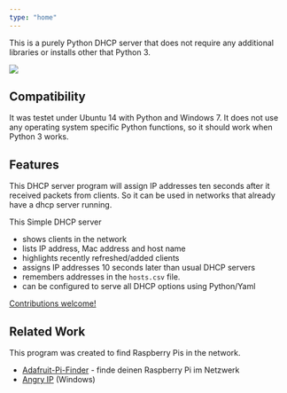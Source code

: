 ```yaml
---
type: "home"
---
```


This is a purely Python DHCP server that does not require any additional libraries or installs other that Python 3.

![](/img/windows-tk.png)

## Compatibility

It was testet under Ubuntu 14 with Python and Windows 7.
It does not use any operating system specific Python functions, so it should work when Python 3 works.

## Features

This DHCP server program will assign IP addresses ten seconds after it received packets from clients. So it can be used in networks that already have a dhcp server running.

This Simple DHCP server

- shows clients in the network
- lists IP address, Mac address and host name
- highlights recently refreshed/added clients
- assigns IP addresses 10 seconds later than usual DHCP servers
- remembers addresses in the `hosts.csv` file.
- can be configured to serve all DHCP options using Python/Yaml

[Contributions welcome!][1]

## Related Work

This program was created to find Raspberry Pis in the network.

- [Adafruit-Pi-Finder](https://github.com/adafruit/Adafruit-Pi-Finder) - finde deinen Raspberry Pi im Netzwerk
- [Angry IP](https://angryip.org/) (Windows)

[1]: /contribute

